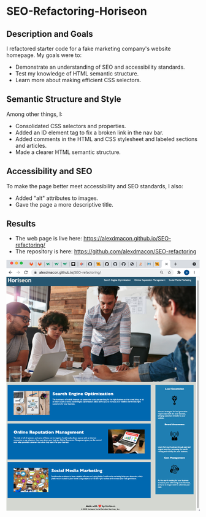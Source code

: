 # SEO-Refactoring-Horiseon

## Description and Goals
I refactored starter code for a fake marketing company's website homepage. 
My goals were to:
- Demonstrate an understanding of SEO and accessibility standards.
- Test my knowledge of HTML semantic structure.
- Learn more about making efficient CSS selectors.

## Semantic Structure and Style
 Among other things, I:
- Consolidated CSS selectors and properties.
- Added an ID element tag to fix a broken link in the nav bar.
- Added comments in the HTML and CSS stylesheet and labeled sections and articles.
- Made a clearer HTML semantic structure.

## Accessibility and SEO
To make the page better meet accessibility and SEO standards, I also:
- Added "alt" attributes to images.
- Gave the page a more descriptive title.

## Results
- The web page is live here: https://alexdmacon.github.io/SEO-refactoring/
- The repository is here: https://github.com/alexdmacon/SEO-refactoring

![Screenshot of Horiseon website](assets/images/screenshot.png)
